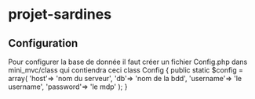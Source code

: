 # projet-sardines

## Configuration
Pour configurer la base de donnée il faut créer un fichier Config.php dans mini_mvc/class qui contiendra ceci
class Config {
  public static $config = array(
                            'host'=> 'nom du serveur',
                            'db'=> 'nom de la bdd',
                            'username'=> 'le username',
                            'password'=> 'le mdp'
                          );
}
